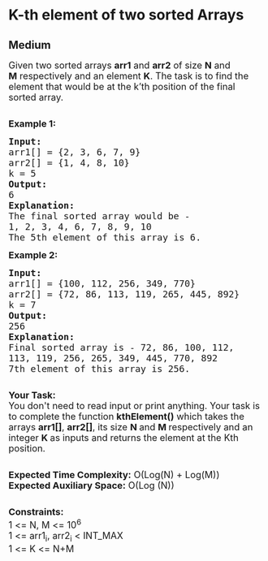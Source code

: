 # K-th element of two sorted Arrays
## Medium
<div class="problems_problem_content__Xm_eO" style="user-select: auto;"><p style="user-select: auto;"><span style="font-size: 18px; user-select: auto;">Given two sorted arrays <strong style="user-select: auto;">arr1</strong> and <strong style="user-select: auto;">arr2</strong> of size <strong style="user-select: auto;">N</strong>&nbsp;and <strong style="user-select: auto;">M</strong>&nbsp;respectively and an element <strong style="user-select: auto;">K</strong>. The task is to find the element that would be at the k’th position of the final sorted array.</span><br style="user-select: auto;">
&nbsp;</p>

<p style="user-select: auto;"><span style="font-size: 18px; user-select: auto;"><strong style="user-select: auto;">Example 1:</strong></span></p>

<pre style="user-select: auto;"><span style="font-size: 18px; user-select: auto;"><strong style="user-select: auto;">Input:</strong>
arr1[] = {2, 3, 6, 7, 9}
arr2[] = {1, 4, 8, 10}
k = 5
<strong style="user-select: auto;">Output:</strong>
6
<strong style="user-select: auto;">Explanation:</strong>
The final sorted array would be -
1, 2, 3, 4, 6, 7, 8, 9, 10
The 5th element of this array is 6.
</span></pre>

<div style="user-select: auto;"><span style="font-size: 18px; user-select: auto;"><strong style="user-select: auto;">Example 2:</strong></span></div>

<pre style="user-select: auto;"><span style="font-size: 18px; user-select: auto;"><strong style="user-select: auto;">Input:</strong>
arr1[] = {100, 112, 256, 349, 770}
arr2[] = {72, 86, 113, 119, 265, 445, 892}
k = 7
<strong style="user-select: auto;">Output:</strong>
256
<strong style="user-select: auto;">Explanation:</strong>
Final sorted array is - 72, 86, 100, 112,
113, 119, 256, 265, 349, 445, 770, 892
7th element of this array is 256.</span></pre>

<p style="user-select: auto;"><br style="user-select: auto;">
<span style="font-size: 18px; user-select: auto;"><strong style="user-select: auto;">Your Task:&nbsp;&nbsp;</strong><br style="user-select: auto;">
You don't need to read input or print anything. Your task is to complete the function&nbsp;<strong style="user-select: auto;">kthElement()</strong>&nbsp;which takes the arrays <strong style="user-select: auto;">arr1[]</strong>,&nbsp;<strong style="user-select: auto;">arr2[]</strong>, its size <strong style="user-select: auto;">N </strong>and <strong style="user-select: auto;">M </strong>respectively and an integer <strong style="user-select: auto;">K </strong>as inputs and returns the element at the Kth position.</span></p>

<p style="user-select: auto;"><br style="user-select: auto;">
<span style="font-size: 18px; user-select: auto;"><strong style="user-select: auto;">Expected Time Complexity:</strong> O(Log(N) + Log(M))<br style="user-select: auto;">
<strong style="user-select: auto;">Expected Auxiliary Space:</strong> O(Log (N))</span></p>

<p style="user-select: auto;"><br style="user-select: auto;">
<span style="font-size: 18px; user-select: auto;"><strong style="user-select: auto;">Constraints:</strong><br style="user-select: auto;">
1 &lt;= N, M &lt;= 10<sup style="user-select: auto;">6</sup><br style="user-select: auto;">
1 &lt;= arr1<sub style="user-select: auto;">i</sub>, arr2<sub style="user-select: auto;">i</sub> &lt;&nbsp;INT_MAX<br style="user-select: auto;">
1 &lt;= K &lt;= N+M</span></p>
</div>